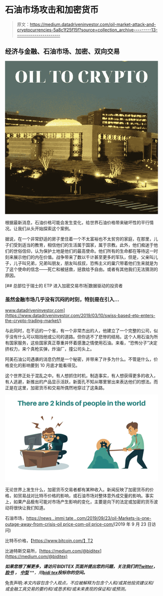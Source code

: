 # 石油市场攻击和加密货币

> 原文：<https://medium.datadriveninvestor.com/oil-market-attack-and-cryptocurrencies-5a8c1f25f15f?source=collection_archive---------13----------------------->

## 经济与金融、石油市场、加密、双向交易

![](img/371c29938c130045ab8509bf36b4068a.png)

根据最新消息，石油价格可能会发生变化，给世界石油价格带来破坏性的平行情况。让我们从头开始探索这个案例。

据说，在一个非常舒适的房子里住着一个不太富裕也不太贫穷的家庭，在那里，儿子们受到适当的教育，相信他们的生活属于国家，属于宗教。此外，他们痴迷于他们的世俗信仰，认为保护土地是他们的最高使命。他们所有的生命都在等待这一时刻来展示他们的内在价值。战争带来了数以千计甚至更多的军队，但是，父亲叫儿子，儿子叫兄弟，兄弟叫朋友，朋友叫叔叔，恐怖主义的巢穴带着他们生来就是为了这个使命的信念——死亡和被拯救，拯救给予自由。或者有其他我们无法猜测的原因。

[](https://www.datadriveninvestor.com/2019/03/10/swiss-based-etp-enters-the-crypto-trading-market/) [## 总部位于瑞士的 ETP 进入加密交易市场|数据驱动的投资者

### 虽然金融市场几乎没有沉闷的时刻，特别是在引入…

www.datadriveninvestor.com](https://www.datadriveninvestor.com/2019/03/10/swiss-based-etp-enters-the-crypto-trading-market/) 

与此同时，在不远的一个省，有一个非常杰出的人，他建立了一个完整的公司，似乎没有什么可以阻挡他或公司的道路。但你逃不了悲惨的结局。这个人用石油为所有国家服务，这些国家真正尊重并怀着感激之情使用石油。来看，“恐怖分子”决定挤权力，来个真枪实弹，炸油厂，撞公司头上。

阿美石油公司遇袭的消息仍然是一个秘密，并带来了许多为什么。不管是什么，价格变化的影响要到 10 月底才能看得见。

这个世界正处于混乱之中。有人想抓住时机，制造事实，有人想获得更多的收入，有人逃避，新推出的产品显示活跃，新面孔不知从哪里冒出来表达他们的想法。而正是在这里，加密货币和交易所偶然地穿过了这条路。

![](img/82fe0187207ec836e6f34e3081da5a4d.png)

无论世界上发生什么，加密货币交易者都有某种收入。新闻反映了加密货币的价格，如贸易战对比特币价格的影响，或石油市场对整体意外成交量的影响。事实上，如果产品极有可能对市场产生影响的变化，主要是向下的法定或加密的货币波动将很快让我们知道。

石油市场，[https://news . immi tate . com/2019/09/23/oil-Markets-is-one-outage-away-from-crisis-oil price-com-oil price-com/](https://news.immitate.com/2019/09/23/oil-markets-are-one-outage-away-from-crisis-oilprice-com-oilprice-com/)(2019 年 9 月 23 日访问)

比特币价格，【https://www.bitcoin.com/】T2

比迪特斯交易所，[https://medium.com/@biditex](https://medium.com/@biditex)

***如果您想了解更多，请访问 BIDITEX 页面并提出您的问题，关注我们的***[***Twitter***](https://twitter.com/biditex_com)***，*** [***脸书***](https://www.facebook.com/biditex/) ***，*** [***中型***](https://medium.com/@biditex) ***，*用**[***bidi tex***](https://medium.com/@biditex/biditex.com)***投标你的空间。***

免责声明:*本文内容包含个人观点，不应被解释为包含个人和/或其他投资建议和/或金融工具交易的要约和/或恳求和/或未来表现的保证和/或预测。*